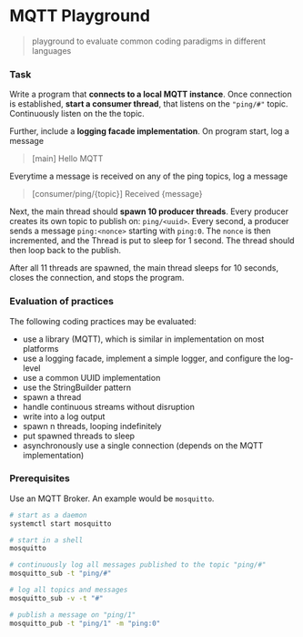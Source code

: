 # MQTT Playground

> playground to evaluate common coding paradigms in different languages

### Task
Write a program that **connects to a local MQTT instance**.
Once connection is established, **start a consumer thread**, that listens on the `"ping/#"` topic.
Continuously listen on the the topic.

Further, include a **logging facade implementation**. On program start, log a message

> [main] Hello MQTT

Everytime a message is received on any of the ping topics, log a message

> [consumer/ping/{topic}] Received {message}

Next, the main thread should **spawn 10 producer threads**.
Every producer creates its own topic to publish on: `ping/<uuid>`.
Every second, a producer sends a message `ping:<nonce>` starting with `ping:0`.
The `nonce` is then incremented, and the Thread is put to sleep for 1 second.
The thread should then loop back to the publish.

After all 11 threads are spawned, the main thread sleeps for 10 seconds, closes the connection, and stops the program.

### Evaluation of practices
The following coding practices may be evaluated:
- use a library (MQTT), which is similar in implementation on most platforms
- use a logging facade, implement a simple logger, and configure the log-level
- use a common UUID implementation
- use the StringBuilder pattern
- spawn a thread
- handle continuous streams without disruption
- write into a log output
- spawn n threads, looping indefinitely
- put spawned threads to sleep
- asynchronously use a single connection (depends on the MQTT implementation)


### Prerequisites

Use an MQTT Broker. 
An example would be `mosquitto`.
```bash
# start as a daemon
systemctl start mosquitto

# start in a shell
mosquitto

# continuously log all messages published to the topic "ping/#"
mosquitto_sub -t "ping/#"

# log all topics and messages
mosquitto_sub -v -t "#"

# publish a message on "ping/1"
mosquitto_pub -t "ping/1" -m "ping:0"

```